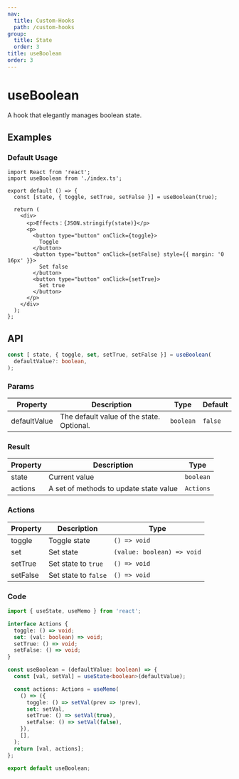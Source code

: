 ```yaml
---
nav:
  title: Custom-Hooks
  path: /custom-hooks
group:
  title: State
  order: 3
title: useBoolean
order: 3
---
```


# useBoolean

A hook that elegantly manages boolean state.

## Examples

### Default Usage

```tsx
import React from 'react';
import useBoolean from './index.ts';

export default () => {
  const [state, { toggle, setTrue, setFalse }] = useBoolean(true);

  return (
    <div>
      <p>Effects：{JSON.stringify(state)}</p>
      <p>
        <button type="button" onClick={toggle}>
          Toggle
        </button>
        <button type="button" onClick={setFalse} style={{ margin: '0 16px' }}>
          Set false
        </button>
        <button type="button" onClick={setTrue}>
          Set true
        </button>
      </p>
    </div>
  );
};
```

## API

```typescript
const [ state, { toggle, set, setTrue, setFalse }] = useBoolean(
  defaultValue?: boolean,
);
```

### Params

| Property     | Description                               | Type      | Default |
| ------------ | ----------------------------------------- | --------- | ------- |
| defaultValue | The default value of the state. Optional. | `boolean` | `false` |

### Result

| Property | Description                            | Type      |
| -------- | -------------------------------------- | --------- |
| state    | Current value                          | `boolean` |
| actions  | A set of methods to update state value | `Actions` |

### Actions

| Property | Description          | Type                       |
| -------- | -------------------- | -------------------------- |
| toggle   | Toggle state         | `() => void`               |
| set      | Set state            | `(value: boolean) => void` |
| setTrue  | Set state to `true`  | `() => void`               |
| setFalse | Set state to `false` | `() => void`               |

### Code

```ts
import { useState, useMemo } from 'react';

interface Actions {
  toggle: () => void;
  set: (val: boolean) => void;
  setTrue: () => void;
  setFalse: () => void;
}

const useBoolean = (defaultValue: boolean) => {
  const [val, setVal] = useState<boolean>(defaultValue);

  const actions: Actions = useMemo(
    () => ({
      toggle: () => setVal(prev => !prev),
      set: setVal,
      setTrue: () => setVal(true),
      setFalse: () => setVal(false),
    }),
    [],
  );
  return [val, actions];
};

export default useBoolean;
```
